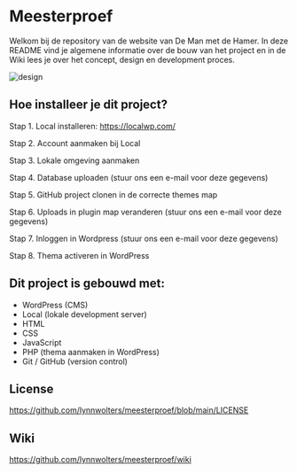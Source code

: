 # Meesterproef

Welkom bij de repository van de website van De Man met de Hamer. In deze README vind je algemene informatie over de bouw van het project en in de Wiki lees je over het concept, design en development proces.

![design](https://github.com/lynnwolters/meesterproef/assets/47858242/750b0fd0-6e1a-4f53-8ee9-4527448060bf)

## Hoe installeer je dit project?

Stap 1. Local installeren: https://localwp.com/

Stap 2. Account aanmaken bij Local

Stap 3. Lokale omgeving aanmaken

Stap 4. Database uploaden (stuur ons een e-mail voor deze gegevens)

Stap 5. GitHub project clonen in de correcte themes map 

Stap 6. Uploads in plugin map veranderen (stuur ons een e-mail voor deze gegevens)

Stap 7. Inloggen in Wordpress (stuur ons een e-mail voor deze gegevens)

Stap 8. Thema activeren in WordPress

## Dit project is gebouwd met:

- WordPress (CMS)
- Local (lokale development server)
- HTML 
- CSS 
- JavaScript 
- PHP (thema aanmaken in WordPress)
- Git / GitHub (version control)

## License

https://github.com/lynnwolters/meesterproef/blob/main/LICENSE

## Wiki

https://github.com/lynnwolters/meesterproef/wiki
